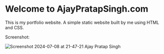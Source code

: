 # Welcome to AjayPratapSingh.com

This is my portfolio website.
A simple static website built by me using HTML and CSS.

Screenshot:

![Screenshot 2024-07-08 at 21-47-21 Ajay Pratap Singh](https://github.com/bayekosiwa/AjayPratapSingh.github.io/assets/105776696/ed6e902e-a674-4b19-8f2a-2dc091d47916)
